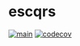 # escqrs
[![main](https://github.com/xzhavilla/escqrs/actions/workflows/main.yaml/badge.svg)](https://github.com/xzhavilla/escqrs/actions/workflows/main.yaml)
[![codecov](https://codecov.io/gh/xzhavilla/escqrs/branch/main/graph/badge.svg?token=GRJ7ANG8WS)](https://codecov.io/gh/xzhavilla/escqrs)
